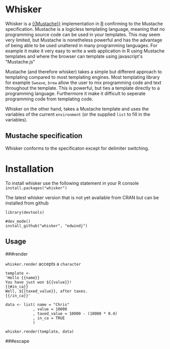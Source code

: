 Whisker
=======

Whisker is a [{{Mustache}}](http://mustache.github.com) implementation in [R](http://www.r-project.org/) confirming to the Mustache specification.
Mustache is a logicless templating language, meaning that no programming source
code can be used in your templates. This may seem very limited, but Mustache is 
nonetheless powerful and has the advantage of being able to be used unaltered in 
many programming 
languages. For example it make it very easy to write a web application in R using Mustache templates
and where the browser can template using javascript's "Mustache.js" 

Mustache (and therefore whisker) takes a simple but different approach to
templating compared to most templating engines. Most templating library 
for example `Sweave`, `brew` allow the user to mix programming code and text 
throughout the template. This is powerful, but ties a template directly
to a programming language. Furthermore it make it difficult to seperate 
programming code from templating code.

Whisker on the other hand, takes a Mustache template and uses the variables of the 
current `environment` (or the supplied `list` to fill in the variables).

Mustache specification
----------------------
Whisker conforms to the specificaton except for delimiter switching. 

Installation
============

To install whisker use the following statement in your R console
```install.packages("whisker")```

The latest whisker version that is not yet available from CRAN but can be installed from github

```
library(devtools)

#dev_mode()
install_github("whisker", "edwindj")
```

Usage
-----

###render

`whisker.render` accepts a `character`

```
template <- 
'Hello {{name}}
You have just won ${{value}}!
{{#in_ca}}
Well, ${{taxed_value}}, after taxes.
{{/in_ca}}'

data <- list( name = "Chris"
            , value = 10000
            , taxed_value = 10000 - (10000 * 0.4)
            , in_ca = TRUE
            )

whisker.render(template, data)
```

###escape
